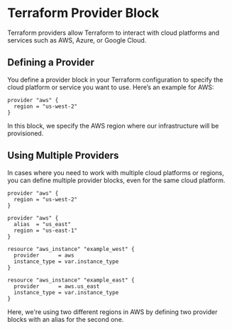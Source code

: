 # Terraform Provider Block
Terraform providers allow Terraform to interact with cloud platforms and services such as AWS, Azure, or Google Cloud.

## Defining a Provider
You define a provider block in your Terraform configuration to specify the cloud platform or service you want to use. Here’s an example for AWS:
``` hcl
provider "aws" {
  region = "us-west-2"
}
```

In this block, we specify the AWS region where our infrastructure will be provisioned.

## Using Multiple Providers
In cases where you need to work with multiple cloud platforms or regions, you can define multiple provider blocks, even for the same cloud platform.
``` hcl
provider "aws" {
  region = "us-west-2"
}

provider "aws" {
  alias  = "us_east"
  region = "us-east-1"
}

resource "aws_instance" "example_west" {
  provider      = aws
  instance_type = var.instance_type
}

resource "aws_instance" "example_east" {
  provider      = aws.us_east
  instance_type = var.instance_type
}
```

Here, we're using two different regions in AWS by defining two provider blocks with an alias for the second one.